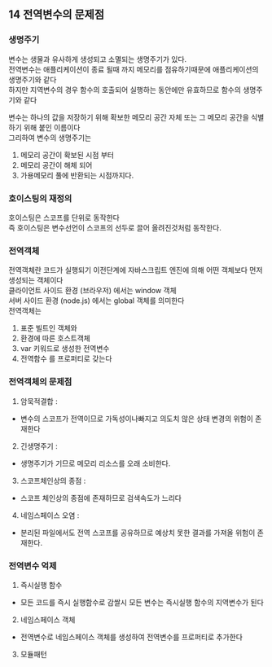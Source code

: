 ## 14 전역변수의 문제점

### 생명주기

변수는 생물과 유사하게 생성되고 소멸되는 생명주기가 있다. <br>
전역변수는 애플리케이션이 종료 될때 까지 메모리를 점유하기때문에 애플리케이션의 생명주기와 같다 <br>
하지만 지역변수의 경우 함수의 호출되어 실행하는 동안에만 유효하므로 함수의 생명주기와 같다 <br>

변수는 하나의 값을 저장하기 위해 확보한 메모리 공간 자체 또는 그 메모리 공간을 식별하기 위해 붙인 이름이다 <br>
그리하여 변수의 생명주기는 <br>

1. 메모리 공간이 확보된 시점 부터
2. 메모리 공간이 해체 되어
3. 가용메모리 풀에 반환되는 시점까지다.

### 호이스팅의 재정의

호이스팅은 스코프를 단위로 동작한다 <br>
즉 호이스팅은 변수선언이 스코프의 선두로 끌어 올려진것처럼 동작한다.

### 전역객체

전역객체란 코드가 실행되기 이전단계에 자바스크립트 엔진에 의해 어떤 객체보다 먼저 생성되는 객체이다 <br>
클라이언트 사이드 환경 (브라우저) 에서는 window 객체 <br>
서버 사이드 환경 (node.js) 에서는 global 객체를 의미한다 <br>
전역객체는

1. 표준 빌트인 객체와
2. 환경에 따른 호스트객체
3. var 키워드로 생성한 전역변수
4. 전역함수 를 프로퍼티로 갖는다

### 전역객체의 문제점

1. 암묵적결합 :

- 변수의 스코프가 전역이므로 가독성이나빠지고 의도치 않은 상태 변경의 위험이 존재한다

2. 긴생명주기 :

- 생명주기가 기므로 메모리 리소스를 오래 소비한다.

3. 스코프체인상의 종점 :

- 스코프 체인상의 종점에 존재하므로 검색속도가 느리다

4. 네임스페이스 오염 :

- 분리된 파일에서도 전역 스코프를 공유하므로 예상치 못한 결과를 가져올 위험이 존재한다.

### 전역변수 억제

1. 즉시실행 함수

- 모든 코드를 즉시 실행함수로 감쌀시 모든 변수는 즉시실행 함수의 지역변수가 된다

2. 네임스페이스 객체

- 전역변수로 네임스페이스 객체를 생성하여 전역변수를 프로퍼티로 추가한다

3. 모듈패턴
